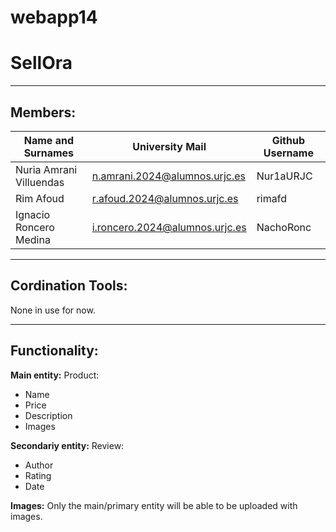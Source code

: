 # webapp14
# SellOra
--------------------------------------------------------------------------
## Members:

| Name and Surnames | University Mail | Github Username |
|-----------|-----------|-----------|
| Nuria Amrani Villuendas   | n.amrani.2024@alumnos.urjc.es   | Nur1aURJC   |
| Rim Afoud  |  r.afoud.2024@alumnos.urjc.es | rimafd  |
| Ignacio Roncero Medina   | i.roncero.2024@alumnos.urjc.es   | NachoRonc   |


--------------------------------------------------------------------------
## Cordination Tools:

None in use for now.

--------------------------------------------------------------------------
## Functionality:

**Main entity:** Product: 
- Name
- Price
- Description
- Images

**Secondariy entity:** Review:
- Author
- Rating
- Date

**Images:** Only the main/primary entity will be able to be uploaded with images.
